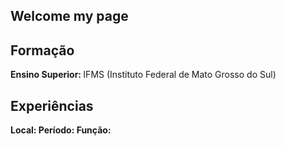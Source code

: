 ## Welcome my page

<h2>Formação</h2>

<strong>Ensino Superior: </strong> IFMS (Instituto Federal de Mato Grosso do Sul)

<h2>Experiências</h2>

<strong>Local: </strong>
<strong>Período: </strong>
<strong>Função: </strong>



